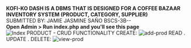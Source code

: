 **KOFI-KO DASH IS A DBMS THAT IS DESIGNED FOR A COFFEE BAZAAR INVENTORY SYSTEM (PRODUCT, CATEGORY, SUPPLIER)**<br>
 SUBMITTED BY: JAMIE JASMINE SAÑO  BSCS-3B--<br>
**Open Admin > Run index.php and you'll see this page**<br>
![Index](https://github.com/JamieSano/PHP-Project-MySql/assets/129720212/3546d261-caa0-4575-80be-f0c6ec7c7818)
PRODUCT - CRUD FUNCTIONALITY
CREATE:
![add-prod](https://github.com/JamieSano/PHP-Project-MySql/assets/129720212/d7c43b15-302e-4eb5-a3d0-33db5836bccd)
READ . UPDATE . DELETE:
![view-prod](https://github.com/JamieSano/PHP-Project-MySql/assets/129720212/0f3afa9b-95b6-4c59-9190-27a9d871eff9)



